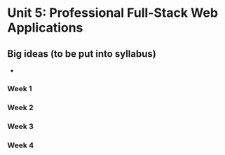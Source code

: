 # Unit 5: Professional Full-Stack Web Applications

## Big ideas (to be put into syllabus)

- 


### Week 1

### Week 2

### Week 3

### Week 4
